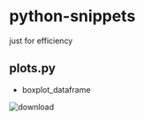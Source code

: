 # python-snippets
just for efficiency

## plots.py
* boxplot_dataframe

![download](https://user-images.githubusercontent.com/75739027/184497600-520e9486-0b81-4858-9dd9-cff9a6f1f445.png)
